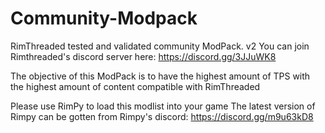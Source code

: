 # Community-Modpack
RimThreaded tested and validated community ModPack. v2
You can join Rimthreaded's discord server here: https://discord.gg/3JJuWK8

The objective of this ModPack is to have the highest amount of TPS with the highest amount of content compatible with RimThreaded



Please use RimPy to load this modlist into your game
The latest version of Rimpy can be gotten from Rimpy's discord: https://discord.gg/m9u63kD8
